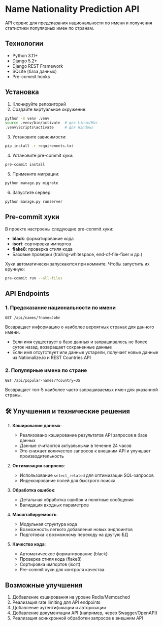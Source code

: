 # Name Nationality Prediction API

API сервис для предсказания национальности по имени и получения статистики популярных имен по странам.

## Технологии

- Python 3.11+
- Django 5.2+
- Django REST Framework
- SQLite (база данных)
- Pre-commit hooks

## Установка

1. Клонируйте репозиторий
2. Создайте виртуальное окружение:
```bash
python -m venv .venv
source .venv/bin/activate  # для Linux/Mac
.venv\Scripts\activate     # для Windows
```

3. Установите зависимости:
```bash
pip install -r requirements.txt
```

4. Установите pre-commit хуки:
```bash
pre-commit install
```

5. Примените миграции:
```bash
python manage.py migrate
```

6. Запустите сервер:
```bash
python manage.py runserver
```

## Pre-commit хуки

В проекте настроены следующие pre-commit хуки:

- **black**: форматирование кода
- **isort**: сортировка импортов
- **flake8**: проверка стиля кода
- Базовые проверки (trailing-whitespace, end-of-file-fixer и др.)

Хуки автоматически запускаются при коммите. Чтобы запустить их вручную:
```bash
pre-commit run --all-files
```

## API Endpoints

### 1. Предсказание национальности по имени

```
GET /api/names/?name=John
```

Возвращает информацию о наиболее вероятных странах для данного имени.

- Если имя существует в базе данных и запрашивалось не более суток назад, возвращает сохраненные данные
- Если имя отсутствует или данные устарели, получает новые данные из Nationalize.io и REST Countries API

### 2. Популярные имена по стране

```
GET /api/popular-names/?country=US
```

Возвращает топ-5 наиболее часто запрашиваемых имен для указанной страны.

## 🛠 Улучшения и технические решения

1. **Кэширование данных**:
   - Реализовано кэширование результатов API запросов в базе данных
   - Данные считаются актуальными в течение 24 часов
   - Это снижает количество запросов к внешним API и улучшает производительность

2. **Оптимизация запросов**:
   - Использование `select_related` для оптимизации SQL-запросов
   - Индексирование полей для быстрого поиска

3. **Обработка ошибок**:
   - Детальная обработка ошибок и понятные сообщения
   - Валидация входных параметров

4. **Масштабируемость**:
   - Модульная структура кода
   - Возможность легкого добавления новых эндпоинтов
   - Подготовка к возможному переходу на другую БД

5. **Качество кода**:
   - Автоматическое форматирование (black)
   - Проверка стиля кода (flake8)
   - Сортировка импортов (isort)
   - Pre-commit хуки для контроля качества

## Возможные улучшения

1. Добавление кэширования на уровне Redis/Memcached
2. Реализация rate limiting для API endpoints
3. Добавление аутентификации и авторизации
4. Добавление документации API (например, через Swagger/OpenAPI)
5. Реализация асинхронной обработки запросов к внешним API

